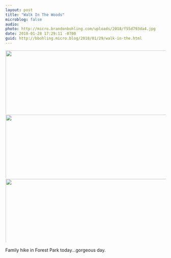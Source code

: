 ```yaml
---
layout: post
title: "Walk In The Woods"
microblog: false
audio: 
photo: http://micro.brandonbohling.com/uploads/2018/f55d793da4.jpg
date: 2018-01-28 17:29:11 -0700
guid: http://bbohling.micro.blog/2018/01/29/walk-in-the.html
---
```




<img src="http://micro.brandonbohling.com/uploads/2018/3f38ae1ee7.jpg" width="600" height="600" style="max-height: 200px; width: auto; padding: 1px;" /><img src="http://micro.brandonbohling.com/uploads/2018/bfbf9da829.jpg" width="600" height="600" style="max-height: 200px; width: auto; padding: 1px;" /><img src="http://micro.brandonbohling.com/uploads/2018/f55d793da4.jpg" width="600" height="600" style="max-height: 200px; width: auto; padding: 1px;" />

Family hike in Forest Park today...gorgeous day.





